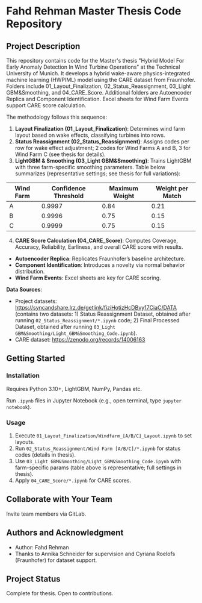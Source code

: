 # Fahd Rehman Master Thesis Code Repository

## Project Description
This repository contains code for the Master's thesis "Hybrid Model For Early Anomaly Detection In Wind Turbine Operations" at the Technical University of Munich. It develops a hybrid wake-aware physics-integrated machine learning (HWPIML) model using the CARE dataset from Fraunhofer. Folders include 01_Layout_Finalization, 02_Status_Reassignment, 03_Light GBM&Smoothing, and 04_CARE_Score. Additional folders are Autoencoder Replica and Component Identification. Excel sheets for Wind Farm Events support CARE score calculation.

The methodology follows this sequence:
1. **Layout Finalization (01_Layout_Finalization)**: Determines wind farm layout based on wake effects, classifying turbines into rows.
2. **Status Reassignment (02_Status_Reassignment)**: Assigns codes per row for wake effect adjustment; 2 codes for Wind Farms A and B, 3 for Wind Farm C (see thesis for details).
3. **LightGBM & Smoothing (03_Light GBM&Smoothing)**: Trains LightGBM with three farm-specific smoothing parameters. Table below summarizes (representative settings; see thesis for full variations):

| Wind Farm | Confidence Threshold | Maximum Weight | Weight per Match |
|-----------|-----------------------|----------------|------------------|
| A         | 0.9997                | 0.84           | 0.21             |
| B         | 0.9996                | 0.75           | 0.15             |
| C         | 0.9999                | 0.75           | 0.15             |

4. **CARE Score Calculation (04_CARE_Score)**: Computes Coverage, Accuracy, Reliability, Earliness, and overall CARE score with results.

- **Autoencoder Replica**: Replicates Fraunhofer’s baseline architecture.
- **Component Identification**: Introduces a novelty via normal behavior distribution.
- **Wind Farm Events**: Excel sheets are key for CARE scoring.

**Data Sources**:
- Project datasets: https://syncandshare.lrz.de/getlink/fiziHotizHcDBvy17CiaC/DATA (contains two datasets: 1) Status Reassignment Dataset, obtained after running `02_Status_Reassignment/*.ipynb` code; 2) Final Processed Dataset, obtained after running `03_Light GBM&Smoothing/Light_GBM&Smoothing_Code.ipynb`).
- CARE dataset: https://zenodo.org/records/14006163

## Getting Started
### Installation
Requires Python 3.10+, LightGBM, NumPy, Pandas etc.

Run `.ipynb` files in Jupyter Notebook (e.g., open terminal, type `jupyter notebook`).

### Usage
1. Execute `01_Layout_Finalization/Windfarm_[A/B/C]_Layout.ipynb` to set layouts.
2. Run `02_Status_Reassignment/Wind Farm [A/B/C]/*.ipynb` for status codes (details in thesis).
3. Use `03_Light GBM&Smoothing/Light_GBM&Smoothing_Code.ipynb` with farm-specific params (table above is representative; full settings in thesis).
4. Apply `04_CARE_Score/*.ipynb` for CARE scores.

## Collaborate with Your Team
Invite team members via GitLab.

## Authors and Acknowledgment
- Author: Fahd Rehman
- Thanks to Annika Schneider for supervision and Cyriana Roelofs (Fraunhofer) for dataset support.

## Project Status
Complete for thesis. Open to contributions.